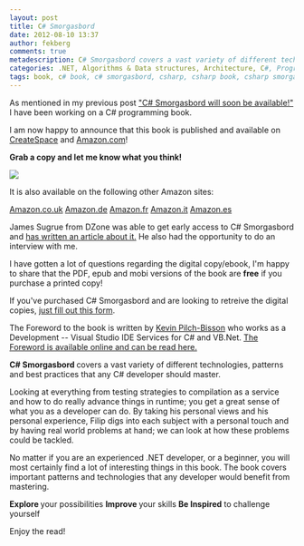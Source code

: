 ```yaml
---
layout: post
title: C# Smorgasbord
date: 2012-08-10 13:37
author: fekberg
comments: true
metadescription: C# Smorgasbord covers a vast variety of different technologies, patterns and best practices that any C# developer should master.
categories: .NET, Algorithms & Data structures, Architecture, C#, Programming
tags: book, c# book, c# smorgasbord, csharp, csharp book, csharp smorgasbord, dotnet, ioc, Programming, roslyn, roslyn book, smorgasbord
---
```

As mentioned in my previous post <a href="https://www.filipekberg.se/2012/07/21/c-smorgasbord-will-soon-be-available/">"C# Smorgasbord will soon be available!"</a> I have been working on a C# programming book.

I am now happy to announce that this book is published and available on <a href="https://www.createspace.com/3759762">CreateSpace</a> and <a href="http://www.amazon.com/C-Smorgasbord-Filip-Ekberg/dp/1468152106/">Amazon.com</a>! 

<strong>Grab a copy and let me know what you think!</strong><!--excerpt-->

<a href="http://www.amazon.com/C-Smorgasbord-Filip-Ekberg/dp/1468152106/"><img src="https://cdn.filipekberg.se/fekberg-blog/wp-content/uploads/2012/08/CSharpSmorgasbord.png"></a>

It is also available on the following other Amazon sites:

<a href="http://www.amazon.co.uk/C-Smorgasbord-Filip-Ekberg/dp/1468152106/">Amazon.co.uk</a>
<a href="http://www.amazon.de/C-Smorgasbord-Filip-Ekberg/dp/1468152106/ ">Amazon.de</a>
<a href="http://www.amazon.fr/C-Smorgasbord-Filip-Ekberg/dp/1468152106/">Amazon.fr</a>
<a href="http://www.amazon.it/C-Smorgasbord-Filip-Ekberg/dp/1468152106/ ">Amazon.it</a>
<a href="http://www.amazon.es/C-Smorgasbord-Filip-Ekberg/dp/1468152106/">Amazon.es</a>

James Sugrue from DZone was able to get early access to C# Smorgasbord and <a href="http://dotnet.dzone.com/articles/meet-author-c-smorgasbord">has written an article about it.</a> He also had the opportunity to do an interview with me.

I have gotten a lot of questions regarding the digital copy/ebook, I'm happy to share that the PDF, epub and mobi versions of the book are <strong>free</strong> if you purchase a printed copy! 

If you've purchased C# Smorgasbord and are looking to retreive the digital copies, <a href="http://books.filipekberg.se/Ebook">just fill out this form</a>.

The Foreword to the book is written by <a href="https://twitter.com/Pilchie">Kevin Pilch-Bisson</a> who works as a Development -- Visual Studio IDE Services for C# and VB.Net. <a href="http://books.filipekberg.se/Books/csharp-smorgasbord/Foreword">The Foreword is available online and can be read here.</a>

<strong>C# Smorgasbord </strong>covers a vast variety of different technologies, patterns and best practices that any C# developer should master.

Looking at everything from testing strategies to compilation as a service and how to do really advance things in runtime; you get a great sense of what you as a developer can do. By taking his personal views and his personal experience, Filip digs into each subject with a personal touch and by having real world problems at hand; we can look at how these problems could be tackled. 

No matter if you are an experienced .NET developer, or a beginner, you will most certainly find a lot of interesting things in this book. The book covers important patterns and technologies that any developer would benefit from mastering. 

<strong>Explore </strong>your possibilities
<strong>Improve </strong>your skills
<strong>Be Inspired</strong> to challenge yourself

Enjoy the read!